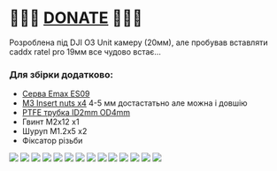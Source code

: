 
# 🍩🍩🍩 [DONATE](https://send.monobank.ua/jar/8GPxyGjM8E) 🍩🍩🍩


Розроблена під DJI O3 Unit камеру (20мм), але пробував вставляти caddx ratel pro 19мм все чудово встає...

### Для збірки додатково:
- [Серва Emax ES09](https://vi.aliexpress.com/item/4000975385342.html)
- [M3 Insert nuts x4](https://vi.aliexpress.com/item/1005003582355741.html) 4-5 мм достастатьно але можна і довшію
- [PTFE трубка ID2mm OD4mm](https://vi.aliexpress.com/item/1005001446770552.html)
- Гвинт M2x12 x1
- Шуруп M1.2x5 x2
- Фіксатор різьби


![](/FPV_CAMERA_MOUNT/Povorotna/my_best/media/1.jpg)
![](/FPV_CAMERA_MOUNT/Povorotna/my_best/media/2.jpg)
![](/FPV_CAMERA_MOUNT/Povorotna/my_best/media/3.jpg)
![](/FPV_CAMERA_MOUNT/Povorotna/my_best/media/4.jpg)
![](/FPV_CAMERA_MOUNT/Povorotna/my_best/media/5.jpg)
![](/FPV_CAMERA_MOUNT/Povorotna/my_best/media/6.jpg)
![](/FPV_CAMERA_MOUNT/Povorotna/my_best/media/7.jpg)
![](/FPV_CAMERA_MOUNT/Povorotna/my_best/media/8.jpg)
![](/FPV_CAMERA_MOUNT/Povorotna/my_best/media/9.jpg)
![](/FPV_CAMERA_MOUNT/Povorotna/my_best/media/10.jpg)
![](/FPV_CAMERA_MOUNT/Povorotna/my_best/media/11.jpg)
![](/FPV_CAMERA_MOUNT/Povorotna/my_best/media/12.jpg)
![](/FPV_CAMERA_MOUNT/Povorotna/my_best/media/13.jpg)
![](/FPV_CAMERA_MOUNT/Povorotna/my_best/media/14.jpg)
